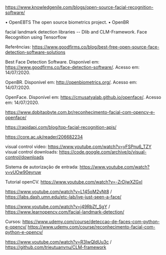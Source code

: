 https://www.knowledgenile.com/blogs/open-source-facial-recognition-software/


•	OpenEBTS The open source biometrics project.
•	OpenBR

facial landmark detection libraries -- Dlib and CLM-Framework.
Face Recognition using Tensorflow

Referências: 
https://www.goodfirms.co/blog/best-free-open-source-face-detection-software-solutions

Best Face Detection Software. Disponível em: https://www.goodfirms.co/face-detection-software/. Acesso em: 14/07/2020. 

OpenBR. Disponível em: http://openbiometrics.org/. Acesso em: 14/07/2020. 

OpenFace. Disponível em: https://cmusatyalab.github.io/openface/. Acesso em: 14/07/2020.

https://www.dobitaobyte.com.br/reconhecimento-facial-com-opencv-e-openface/

https://rapidapi.com/blog/top-facial-recognition-apis/

https://core.ac.uk/reader/206682234

visual control video: https://www.youtube.com/watch?v=yFSPnu6_TZY
visual control downloads: https://code.google.com/archive/p/visual-control/downloads

Sistema de autorização de entrada: https://www.youtube.com/watch?v=vUOw90eyruw

Tutorial openCV. https://www.youtube.com/watch?v=-ZrDjwXZGxI 

https://www.youtube.com/watch?v=L145oM2vNt8 / https://labs.dash.umn.edu/etc-lab/ive-just-seen-a-face/

https://www.youtube.com/watch?v=j49RbZf_SgY / https://www.learnopencv.com/facial-landmark-detection/


Cursos:
https://www.udemy.com/course/deteccao-de-faces-com-python-e-opencv/
https://www.udemy.com/course/reconhecimento-facial-com-python-e-opencv/


https://www.youtube.com/watch?v=R3IwQldUu3c / https://github.com/trieutuanvnu/CLM-framework

